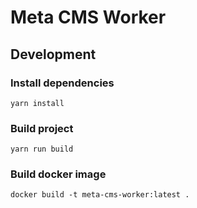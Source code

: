 # Meta CMS Worker

## Development

### Install dependencies

```shell
yarn install
```

### Build project

```shell
yarn run build
```

### Build docker image

```shell
docker build -t meta-cms-worker:latest .
```

